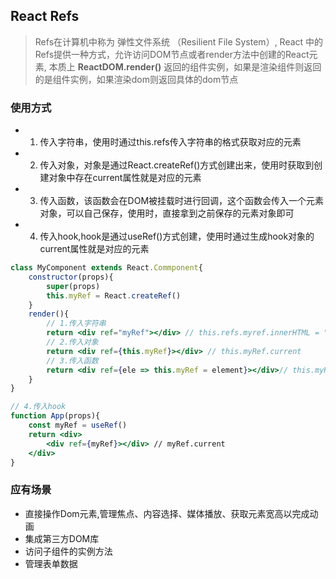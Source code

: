 ## React Refs

> Refs在计算机中称为 弹性文件系统 （Resilient File System）,
> React 中的Refs提供一种方式，允许访问DOM节点或者render方法中创建的React元素,
> 本质上 **ReactDOM.render()** 返回的组件实例，如果是渲染组件则返回的是组件实例，如果渲染dom则返回具体的dom节点


### 使用方式
- 1. 传入字符串，使用时通过this.refs传入字符串的格式获取对应的元素
- 2. 传入对象，对象是通过React.createRef()方式创建出来，使用时获取到创建对象中存在current属性就是对应的元素
- 3. 传入函数，该函数会在DOM被挂载时进行回调，这个函数会传入一个元素对象，可以自己保存，使用时，直接拿到之前保存的元素对象即可
- 4. 传入hook,hook是通过useRef()方式创建，使用时通过生成hook对象的current属性就是对应的元素

```jsx
class MyComponent extends React.Commponent{
    constructor(props){
        super(props)
        this.myRef = React.createRef()
    }
    render(){
        // 1.传入字符串
        return <div ref="myRef"></div> // this.refs.myref.innerHTML = "hello";
        // 2.传入对象
        return <div ref={this.myRef}></div> // this.myRef.current
        // 3.传入函数
        return <div ref={ele => this.myRef = element}></div>// this.myRef
    }
}

// 4.传入hook
function App(props){
    const myRef = useRef()
    return <div>
        <div ref={myRef}></div> // myRef.current
    </div>
}

```

### 应有场景
- 直接操作Dom元素,管理焦点、内容选择、媒体播放、获取元素宽高以完成动画
- 集成第三方DOM库
- 访问子组件的实例方法
- 管理表单数据
